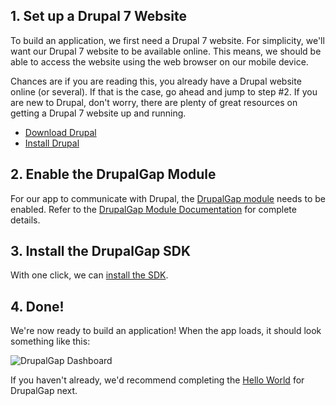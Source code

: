 ## 1. Set up a Drupal 7 Website

To build an application, we first need a Drupal 7 website. For simplicity, we'll want our Drupal 7 website to be available online. This means, we should be able to access the website using the web browser on our mobile device.

Chances are if you are reading this, you already have a Drupal website online (or several). If that is the case, go ahead and jump to step #2. If you are new to Drupal, don't worry, there are plenty of great resources on getting a Drupal 7 website up and running.

 - [Download Drupal](https://drupal.org/download)
 - [Install Drupal](http://drupal.org/documentation/install)

## 2. Enable the DrupalGap Module

For our app to communicate with Drupal, the [DrupalGap module](http://www.drupal.org/project/drupalgap) needs to be enabled. Refer to the [DrupalGap Module Documentation](https://drupal.org/node/1603690) for complete details.

## 3. Install the DrupalGap SDK

With one click, we can [install the SDK](Install/Installing_the_SDK).

## 4. Done!

We're now ready to build an application! When the app loads, it should look something like this:

![DrupalGap Dashboard](http://drupalgap.org/sites/default/files/dashboard_2.png)

If you haven't already, we'd recommend completing the [Hello World](Hello_World) for DrupalGap next.
